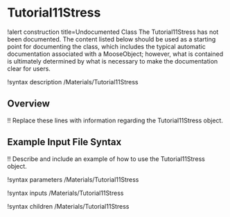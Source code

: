 # Tutorial11Stress

!alert construction title=Undocumented Class
The Tutorial11Stress has not been documented. The content listed below should be used as a starting point for
documenting the class, which includes the typical automatic documentation associated with a
MooseObject; however, what is contained is ultimately determined by what is necessary to make the
documentation clear for users.

!syntax description /Materials/Tutorial11Stress

## Overview

!! Replace these lines with information regarding the Tutorial11Stress object.

## Example Input File Syntax

!! Describe and include an example of how to use the Tutorial11Stress object.

!syntax parameters /Materials/Tutorial11Stress

!syntax inputs /Materials/Tutorial11Stress

!syntax children /Materials/Tutorial11Stress
